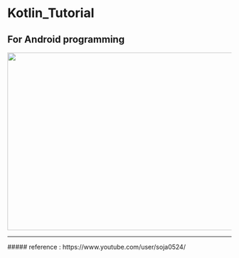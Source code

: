 # Kotlin_Tutorial

## For Android programming

<img src="https://user-images.githubusercontent.com/47289479/94118897-1ab0f200-fe89-11ea-84c0-6a0081a41fa0.png" width="600" height="400"/>





<hr />
##### reference : https://www.youtube.com/user/soja0524/


